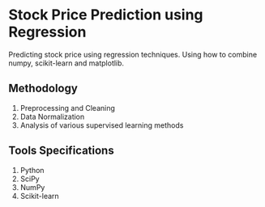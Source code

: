 # Stock Price Prediction using Regression
 Predicting stock price using regression techniques. Using how to combine numpy, scikit-learn and matplotlib.
 
## Methodology
1. Preprocessing and Cleaning
2. Data Normalization
3. Analysis of various supervised learning methods

## Tools Specifications
1. Python
2. SciPy
3. NumPy
4. Scikit-learn

